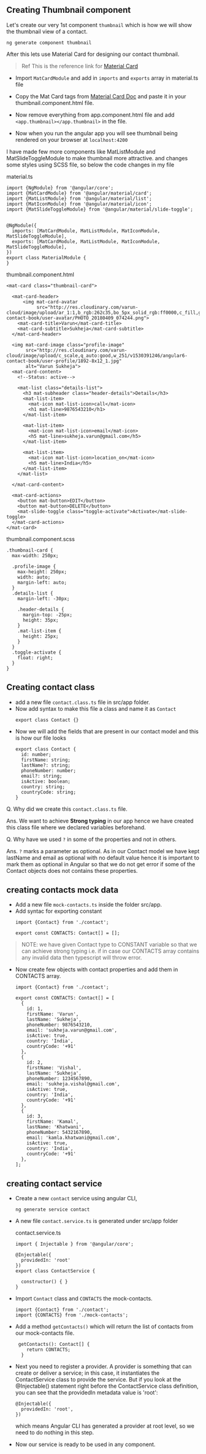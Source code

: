 
## Creating Thumbnail component

Let's create our very 1st component `thumbnail` which is how we will show the thumbnail view of a contact.

```ssh
ng generate component thumbnail
```

After this lets use Material Card for designing our contact thumbnail.

> Ref This is the reference link for [Material Card](https://material.angular.io/components/card/examples)

- Import  `MatCardModule` and add in `imports` and `exports` array in material.ts file

- Copy the Mat Card tags from [Material Card Doc](https://material.angular.io/components/card/overview) and paste it in your thumbnail.component.html file.

- Now remove everything from app.component.html file and add `<app.thumbnail></app.thumbnail>` in the file.

- Now when you run the angular app you will see thumbnail being rendered on your browser at `localhost:4200`


I have made few more components like MatListModule and MatSlideToggleModule to make thumbnail more attractive.
and changes some styles using SCSS file, so below the code changes in my file

material.ts
```
import {NgModule} from '@angular/core';
import {MatCardModule} from '@angular/material/card';
import {MatListModule} from '@angular/material/list';
import {MatIconModule} from '@angular/material/icon';
import {MatSlideToggleModule} from '@angular/material/slide-toggle';


@NgModule({
  imports: [MatCardModule, MatListModule, MatIconModule, MatSlideToggleModule],
  exports: [MatCardModule, MatListModule, MatIconModule, MatSlideToggleModule],
})
export class MaterialModule {
}

```


thumbnail.component.html
```
<mat-card class="thumbnail-card">

  <mat-card-header>
      <img mat-card-avatar
           src="http://res.cloudinary.com/varun-cloud/image/upload/ar_1:1,b_rgb:262c35,bo_5px_solid_rgb:ff0000,c_fill,g_auto,q_auto:good,r_max,w_212/v1530391238/angular6-contact-book/user-avatar/PHOTO_20180409_074244.png">
    <mat-card-title>Varun</mat-card-title>
    <mat-card-subtitle>Sukheja</mat-card-subtitle>
  </mat-card-header>

  <img mat-card-image class="profile-image"
       src="http://res.cloudinary.com/varun-cloud/image/upload/c_scale,q_auto:good,w_251/v1530391246/angular6-contact-book/user-profile/1892-8x12_1.jpg"
       alt="Varun Sukheja">
  <mat-card-content>
    <!--Status: active-->

    <mat-list class="details-list">
      <h3 mat-subheader class="header-details">Details</h3>
      <mat-list-item>
        <mat-icon mat-list-icon>call</mat-icon>
        <h1 mat-line>9876543210</h1>
      </mat-list-item>

      <mat-list-item>
        <mat-icon mat-list-icon>email</mat-icon>
        <h5 mat-line>sukheja.varun@gmail.com</h5>
      </mat-list-item>

      <mat-list-item>
        <mat-icon mat-list-icon>location_on</mat-icon>
        <h5 mat-line>India</h5>
      </mat-list-item>
    </mat-list>

  </mat-card-content>

  <mat-card-actions>
    <button mat-button>EDIT</button>
    <button mat-button>DELETE</button>
    <mat-slide-toggle class="toggle-activate">Activate</mat-slide-toggle>
  </mat-card-actions>
</mat-card>

```

thumbnail.component.scss
```
.thumbnail-card {
  max-width: 250px;

  .profile-image {
    max-height: 250px;
    width: auto;
    margin-left: auto;
  }
  .details-list {
    margin-left: -30px;

    .header-details {
      margin-top: -25px;
      height: 35px;
    }
    .mat-list-item {
      height: 25px;
    }
  }
  .toggle-activate {
    float: right;
  }
}

```


## Creating contact class

- add a new file `contact.class.ts` file in src/app folder.
- Now add syntax to make this file a class and name it as `Contact`
  ```
  export class Contact {}
  ```
- Now we will add the fields that are present in our contact model and this is how our file looks
  ```
  export class Contact {
    id: number;
    firstName: string;
    lastName?: string;
    phoneNumber: number;
    email?: string;
    isActive: boolean;
    country: string;
    countryCode: string;
  }

  ```

Q. Why did we create this `contact.class.ts` file.

Ans. We want to achieve **Strong typing** in our app hence we have created this class file where we declared variables beforehand.


Q. Why have we used `?` in some of the properties and not in others.

Ans. `?` marks a parameter as optional. As in our Contact model we have kept lastName and email as optional with no default value
hence it is important to mark them as optional in Angular so that we do not get error if some of the Contact objects does not contains these properties.


## creating contacts mock data

- Add a new file `mock-contacts.ts` inside the folder src/app.
- Add syntac for exporting constant
  ```
  import {Contact} from './contact';

  export const CONTACTS: Contact[] = [];
  ```

> NOTE: we have given Contact type to CONSTANT variable so that we can achieve strong typing i.e. if in case our CONTACTS array contains any invalid data then typescript will throw error.

- Now create few objects with contact properties and add them in CONTACTS array.

  ```
  import {Contact} from './contact';

  export const CONTACTS: Contact[] = [
    {
      id: 1,
      firstName: 'Varun',
      lastName: 'Sukheja',
      phoneNumber: 9876543210,
      email: 'sukheja.varun@gmail.com',
      isActive: true,
      country: 'India',
      countryCode: '+91'
    },
    {
      id: 2,
      firstName: 'Vishal',
      lastName: 'Sukheja',
      phoneNumber: 1234567890,
      email: 'sukheja.vishal@gmail.com',
      isActive: true,
      country: 'India',
      countryCode: '+91'
    },
    {
      id: 3,
      firstName: 'Kamal',
      lastName: 'Khatwani',
      phoneNumber: 5432167890,
      email: 'kamla.khatwani@gmail.com',
      isActive: true,
      country: 'India',
      countryCode: '+91'
    },
  ];

  ```



## creating contact service


- Create a new `contact` service using angular CLI,
  ```
  ng generate service contact
  ```

- A new file `contact.service.ts` is generated under src/app folder

  contact.service.ts
  ```
  import { Injectable } from '@angular/core';

  @Injectable({
    providedIn: 'root'
  })
  export class ContactService {

    constructor() { }
  }

  ```


- Import `Contact` class and `CONTACTS` the mock-contacts.
  ```
  import {Contact} from './contact';
  import {CONTACTS} from './mock-contacts';
  ```

- Add a method `getContacts()` which will return the list of contacts from our mock-contacts file.
  ```
   getContacts(): Contact[] {
      return CONTACTS;
    }
  ```

- Next you need to register a provider. A provider is something that can create or deliver a service; in this case, it instantiates the ContactService class to provide the service.
  But if you look at the @Injectable() statement right before the ContactService class definition, you can see that the providedIn metadata value is 'root':
  ```
  @Injectable({
    providedIn: 'root',
  })
  ```
  which means Angular CLI has generated a provider at root level, so we need to do nothing in this step.

- Now our service is ready to be used in any component.

